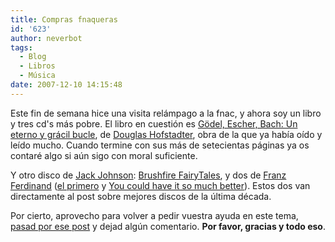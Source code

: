 ```yaml
---
title: Compras fnaqueras
id: '623'
author: neverbot
tags:
  - Blog
  - Libros
  - Música
date: 2007-12-10 14:15:48
---
```


Este fin de semana hice una visita relámpago a la fnac, y ahora soy un libro y tres cd's más pobre. El libro en cuestión es [Gödel, Escher, Bach: Un eterno y grácil bucle](http://en.wikipedia.org/wiki/G%C3%B6del%2C_Escher%2C_Bach), de [Douglas Hofstadter](http://en.wikipedia.org/wiki/Douglas_Hofstadter), obra de la que ya había oído y leído mucho. Cuando termine con sus más de setecientas páginas ya os contaré algo si aún sigo con moral suficiente.

Y otro disco de [Jack Johnson](http://www.last.fm/music/Jack_Johnson): [Brushfire FairyTales](http://www.last.fm/music/Jack+Johnson/Brushfire+Fairytales), y dos de [Franz Ferdinand](http://www.last.fm/music/Franz_Ferdinand) ([el primero](http://www.last.fm/music/Franz+Ferdinand/Franz+Ferdinand) y [You could have it so much better](http://www.last.fm/music/Franz+Ferdinand/You+Could+Have+It+So+Much+Better)). Estos dos van directamente al post sobre mejores discos de la última década.

Por cierto, aprovecho para volver a pedir vuestra ayuda en este tema, [pasad por ese post](https://neverbot.com/musica/los-mejores-discos-de-la-ultima-decada/) y dejad algún comentario. **Por favor, gracias y todo eso**.